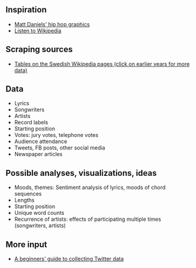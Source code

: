 ## Inspiration

- [Matt Daniels' hip hop graphics](http://www.mdaniels.com/)
- [Listen to Wikipedia](http://listen.hatnote.com/#en)


## Scraping sources

- [Tables on the Swedish Wikipedia pages (click on earlier years for more data)](http://sv.wikipedia.org/wiki/Melodifestivalen_2014)


## Data

- Lyrics
- Songwriters
- Artists
- Record labels
- Starting position
- Votes: jury votes, telephone votes
- Audience attendance
- Tweets, FB posts, other social media
- Newspaper articles


## Possible analyses, visualizations, ideas
- Moods, themes: Sentiment analysis of lyrics, moods of chord sequences
- Lengths
- Starting position
- Unique word counts
- Recurrence of artists: effects of participating multiple times (songwriters, artists)


## More input
- [A beginners' guide to collecting Twitter data](http://knightlab.northwestern.edu/2014/03/15/a-beginners-guide-to-collecting-twitter-data-and-a-bit-of-web-scraping/)

